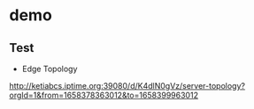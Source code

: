 # demo


## Test

- Edge Topology 

http://ketiabcs.iptime.org:39080/d/K4dlN0gVz/server-topology?orgId=1&from=1658378363012&to=1658399963012



